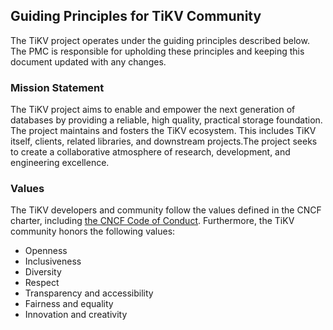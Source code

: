## Guiding Principles for TiKV Community

The TiKV project operates under the guiding principles described below. The PMC is responsible for upholding these principles and keeping this document updated with any changes.

### Mission Statement

The TiKV project aims to enable and empower the next generation of databases by providing a reliable, high quality, practical storage foundation. The project maintains and fosters the TiKV ecosystem. This includes TiKV itself, clients, related libraries, and downstream projects.The project seeks to create a collaborative atmosphere of research, development, and engineering excellence. 

### Values

The TiKV developers and community follow the values defined in the CNCF charter, including [the CNCF Code of Conduct](https://github.com/cncf/foundation/blob/master/code-of-conduct.md). Furthermore, the TiKV community honors the following values:

*   Openness
*   Inclusiveness
*   Diversity
*   Respect
*   Transparency and accessibility
*   Fairness and equality
*   Innovation and creativity
